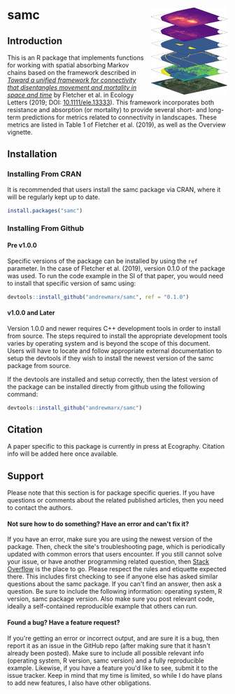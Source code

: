 # samc <a href="reference/figures/3d-stack.png"><img align="right" width=35% src="man/figures/3d-stack-small.png" style="padding-left: 10px"></a>


## Introduction

This is an R package that implements functions for working with spatial absorbing Markov chains based on the framework described in [*Toward a unified framework for connectivity that disentangles movement and mortality in space and time*](https://onlinelibrary.wiley.com/doi/abs/10.1111/ele.13333) by Fletcher et al. in Ecology Letters (2019; DOI: [10.1111/ele.13333](https://doi.org/10.1111/ele.13333)). This framework incorporates both resistance and absorption (or mortality) to provide several short- and long-term predictions for metrics related to connectivity in landscapes. These metrics are listed in Table 1 of Fletcher et al. (2019), as well as the Overview vignette.


## Installation

### Installing From CRAN

It is recommended that users install the samc package via CRAN, where it will be regularly kept up to date.

```R
install.packages("samc")
```

### Installing From Github

#### Pre v1.0.0

Specific versions of the package can be installed by using the `ref` parameter. In the case of Fletcher et al. (2019), version 0.1.0 of the package was used. To run the code example in the SI of that paper, you would need to install that specific version of samc using:

```R
devtools::install_github("andrewmarx/samc", ref = "0.1.0")
```

#### v1.0.0 and Later

Version 1.0.0 and newer requires C++ development tools in order to install from source. The steps required to install the appropriate development tools varies by operating system and is beyond the scope of this document. Users will have to locate and follow appropriate external documentation to setup the devtools if they wish to install the newest version of the samc package from source.

If the devtools are installed and setup correctly, then the latest version of the package can be installed directly from github using the following command:

```R
devtools::install_github("andrewmarx/samc")
```


## Citation

A paper specific to this package is currently in press at Ecography. Citation info will be added here once available.


## Support

Please note that this section is for package specific queries. If you have questions or comments about the related published articles, then you need to contact the authors.

#### Not sure how to do something? Have an error and can't fix it?

If you have an error, make sure you are using the newest version of the package. Then, check the site's troubleshooting page, which is periodically updated with common errors that users encounter. If you still cannot solve your issue, or have another programming related question, then [Stack Overflow](https://stackoverflow.com/) is the place to go. Please respect the rules and etiquette expected there. This includes first checking to see if anyone else has asked similar questions about the samc package. If you can't find an answer, then ask a question. Be sure to include the following information: operating system, R version, samc package version. Also make sure you post relevant code, ideally a self-contained reproducible example that others can run.

#### Found a bug? Have a feature request?

If you're getting an error or incorrect output, and are sure it is a bug, then report it as an issue in the GitHub repo (after making sure that it hasn't already been posted). Make sure to include all possible relevant info (operating system, R version, samc version) and a fully reproducible example. Likewise, if you have a feature you'd like to see, submit it to the issue tracker. Keep in mind that my time is limited, so while I do have plans to add new features, I also have other obligations.
